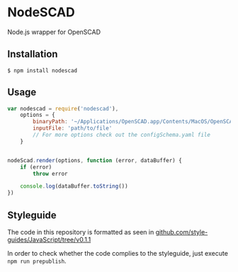 # NodeSCAD

Node.js wrapper for OpenSCAD


## Installation

`$ npm install nodescad`


## Usage

```js
var nodescad = require('nodescad'),
	options = {
		binaryPath: '~/Applications/OpenSCAD.app/Contents/MacOS/OpenSCAD'
	    inputFile: 'path/to/file'
	    // For more options check out the configSchema.yaml file
	}


nodeScad.render(options, function (error, dataBuffer) {
    if (error)
        throw error

    console.log(dataBuffer.toString())
})
```


## Styleguide

The code in this repository is formatted as seen in [github.com/style-guides/JavaScript/tree/v0.1.1](https://github.com/style-guides/JavaScript/tree/v0.1.1)

In order to check whether the code complies to the styleguide, just execute `npm run prepublish`.

